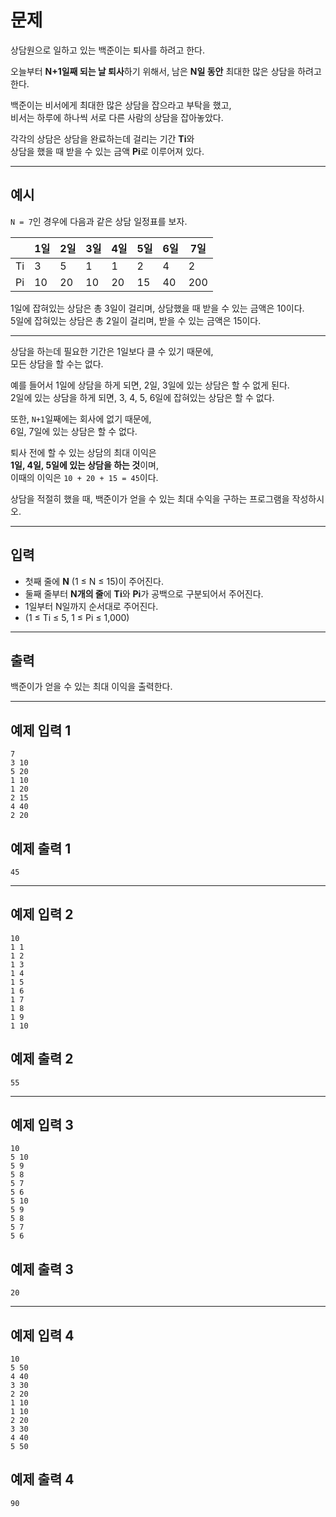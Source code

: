 # 문제

상담원으로 일하고 있는 백준이는 퇴사를 하려고 한다.  

오늘부터 **N+1일째 되는 날 퇴사**하기 위해서, 남은 **N일 동안** 최대한 많은 상담을 하려고 한다.  

백준이는 비서에게 최대한 많은 상담을 잡으라고 부탁을 했고,  
비서는 하루에 하나씩 서로 다른 사람의 상담을 잡아놓았다.  

각각의 상담은 상담을 완료하는데 걸리는 기간 **Ti**와  
상담을 했을 때 받을 수 있는 금액 **Pi**로 이루어져 있다.  

---

## 예시

`N = 7`인 경우에 다음과 같은 상담 일정표를 보자.

|     | 1일 | 2일 | 3일 | 4일 | 5일 | 6일 | 7일 |
|-----|-----|-----|-----|-----|-----|-----|-----|
| Ti  | 3   | 5   | 1   | 1   | 2   | 4   | 2   |
| Pi  | 10  | 20  | 10  | 20  | 15  | 40  | 200 |

1일에 잡혀있는 상담은 총 3일이 걸리며, 상담했을 때 받을 수 있는 금액은 10이다.  
5일에 잡혀있는 상담은 총 2일이 걸리며, 받을 수 있는 금액은 15이다.  

---

상담을 하는데 필요한 기간은 1일보다 클 수 있기 때문에,  
모든 상담을 할 수는 없다.  

예를 들어서 1일에 상담을 하게 되면, 2일, 3일에 있는 상담은 할 수 없게 된다.  
2일에 있는 상담을 하게 되면, 3, 4, 5, 6일에 잡혀있는 상담은 할 수 없다.  

또한, `N+1`일째에는 회사에 없기 때문에,  
6일, 7일에 있는 상담은 할 수 없다.  

퇴사 전에 할 수 있는 상담의 최대 이익은  
**1일, 4일, 5일에 있는 상담을 하는 것**이며,  
이때의 이익은 `10 + 20 + 15 = 45`이다.  

상담을 적절히 했을 때, 백준이가 얻을 수 있는 최대 수익을 구하는 프로그램을 작성하시오.

---

## 입력

- 첫째 줄에 **N** (1 ≤ N ≤ 15)이 주어진다.  
- 둘째 줄부터 **N개의 줄**에 **Ti**와 **Pi**가 공백으로 구분되어서 주어진다.  
- 1일부터 N일까지 순서대로 주어진다.  
- (1 ≤ Ti ≤ 5, 1 ≤ Pi ≤ 1,000)  

---

## 출력
백준이가 얻을 수 있는 최대 이익을 출력한다.

---

## 예제 입력 1
```
7
3 10
5 20
1 10
1 20
2 15
4 40
2 20
```
## 예제 출력 1
```
45
```
---

## 예제 입력 2
```
10
1 1
1 2
1 3
1 4
1 5
1 6
1 7
1 8
1 9
1 10
```
## 예제 출력 2
```
55
```
---

## 예제 입력 3
```
10
5 10
5 9
5 8
5 7
5 6
5 10
5 9
5 8
5 7
5 6
```
## 예제 출력 3
```
20
```
---

## 예제 입력 4
```
10
5 50
4 40
3 30
2 20
1 10
1 10
2 20
3 30
4 40
5 50
```
## 예제 출력 4
```
90
```